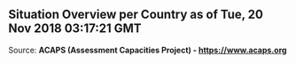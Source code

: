## Situation Overview per Country as of Tue, 20 Nov 2018 03:17:21 GMT

Source: **ACAPS (Assessment Capacities Project) - https://www.acaps.org**